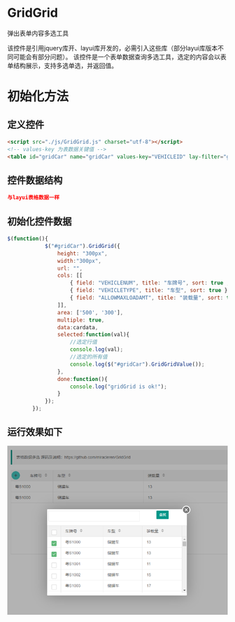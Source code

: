 # GridGrid
弹出表单内容多选工具

该控件是引用jquery库开、layui库开发的，必需引入这些库（部分layui库版本不同可能会有部分问题）。
该控件是一个表单数据查询多选工具，选定的内容会以表单结构展示，支持多选单选，并返回值。

# 初始化方法

## 定义控件
```html
<script src="./js/GridGrid.js" charset="utf-8"></script>
<!-- values-key 为表数据关键值 -->
<table id="gridCar" name="gridCar" values-key="VEHICLEID" lay-filter="gridCar"> </table>
```

## 控件数据结构
```json
与layui表格数据一样
```

## 初始化控件数据
```javascript
$(function(){
			$("#gridCar").GridGrid({
                height: "300px",
                width:"300px",
                url: "",
                cols: [[
                    { field: "VEHICLENUM", title: "车牌号", sort: true ,width:150},
                    { field: "VEHICLETYPE", title: "车型", sort: true },
                    { field: "ALLOWMAXLOADAMT", title: "装载量", sort: true }
                ]],
                area: ['500', '300'],
                multiple: true,
                data:cardata,
                selected:function(val){
                	//选定行值 
                	console.log(val);
                	//选定的所有值 
                	console.log($("#gridCar").GridGridValue());
                },
                done:function(){
                	console.log("gridGrid is ok!");
                }
            });
		});
```

## 运行效果如下
![image](https://github.com/miracleren/GridGrid/blob/master/pic/show.png)
